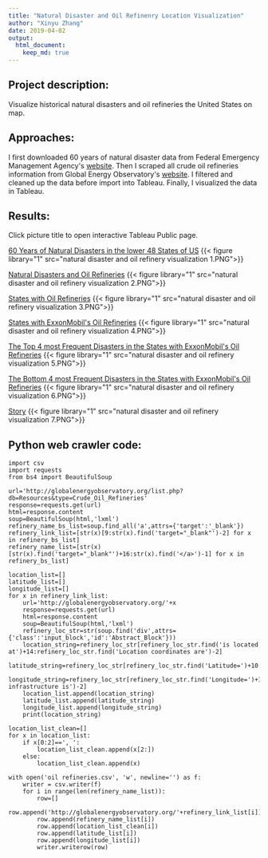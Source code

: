 ```yaml
---
title: "Natural Disaster and Oil Refinenry Location Visualization"
author: "Xinyu Zhang"
date: 2019-04-02
output:
  html_document:
    keep_md: true
---
```




## Project description:

Visualize historical natural disasters and oil refineries the United States on map.

## Approaches:

I first downloaded 60 years of natural disaster data from Federal Emergency Management Agency's [website](https://www.google.com/search?q=fema&oq=fema&aqs=chrome..69i57j69i60l4j35i39.1254j0j7&sourceid=chrome&ie=UTF-8). Then I scraped all crude oil refineries information from Global Energy Observatory's [website](http://globalenergyobservatory.org/list.php?db=Resources&type=Crude_Oil_Refineries). I filtered and cleaned up the data before import into Tableau. Finally, I visualized the data in Tableau.

## Results:

Click picture title to open interactive Tableau Public page.

[60 Years of Natural Disasters in the lower 48 States of US](https://public.tableau.com/views/NaturalDisasterandOilRefinerieLocation/NaturalDisasters?:embed=y&:display_count=yes&publish=yes)
{{< figure library="1" src="natural disaster and oil refinery visualization 1.PNG">}}

[Natural Disasters and Oil Refineries](https://public.tableau.com/views/NaturalDisasterandOilRefinerieLocation/OilRefineriesandNaturalDisasters?:embed=y&:display_count=yes&publish=yes)
{{< figure library="1" src="natural disaster and oil refinery visualization 2.PNG">}}

[States with Oil Refineries](https://public.tableau.com/views/NaturalDisasterandOilRefinerieLocation/OilRefinery-States?:embed=y&:display_count=yes&publish=yes)
{{< figure library="1" src="natural disaster and oil refinery visualization 3.PNG">}}

[States with ExxonMobil's Oil Refineries](https://public.tableau.com/views/NaturalDisasterandOilRefinerieLocation/ExxonMobilRefinery-States?:embed=y&:display_count=yes&publish=yes)
{{< figure library="1" src="natural disaster and oil refinery visualization 4.PNG">}}

[The Top 4 most Frequent Disasters in the States with ExxonMobil's Oil Refineries](https://public.tableau.com/views/NaturalDisasterandOilRefinerieLocation/DisastermostMultiMaps?:embed=y&:display_count=yes&publish=yes)
{{< figure library="1" src="natural disaster and oil refinery visualization 5.PNG">}}

[The Bottom 4 most Frequent Disasters in the States with ExxonMobil's Oil Refineries](https://public.tableau.com/views/NaturalDisasterandOilRefinerieLocation/DisasterleastMultiMaps?:embed=y&:display_count=yes&publish=yes)
{{< figure library="1" src="natural disaster and oil refinery visualization 6.PNG">}}

[Story](https://public.tableau.com/views/NaturalDisasterandOilRefinerieLocation/Story?:embed=y&:display_count=yes&publish=yes)
{{< figure library="1" src="natural disaster and oil refinery visualization 7.PNG">}}

## Python web crawler code:


```rcpp
import csv
import requests
from bs4 import BeautifulSoup

url='http://globalenergyobservatory.org/list.php?db=Resources&type=Crude_Oil_Refineries'
response=requests.get(url)
html=response.content
soup=BeautifulSoup(html,'lxml')
refinery_name_bs_list=soup.find_all('a',attrs={'target':'_blank'})
refinery_link_list=[str(x)[9:str(x).find('target="_blank"')-2] for x in refinery_bs_list]
refinery_name_list=[str(x)[str(x).find('target="_blank"')+16:str(x).find('</a>')-1] for x in refinery_bs_list]

location_list=[]
latitude_list=[]
longitude_list=[]
for x in refinery_link_list:
    url='http://globalenergyobservatory.org/'+x
    response=requests.get(url)
    html=response.content
    soup=BeautifulSoup(html,'lxml')
    refinery_loc_str=str(soup.find('div',attrs={'class':'input_block','id':'Abstract_Block'}))
    location_string=refinery_loc_str[refinery_loc_str.find('is located at')+14:refinery_loc_str.find('Location coordinates are')-2]
    latitude_string=refinery_loc_str[refinery_loc_str.find('Latitude=')+10:refinery_loc_str.find('Longitude=')-2]
    longitude_string=refinery_loc_str[refinery_loc_str.find('Longitude=')+11:refinery_loc_str.find('This infrastructure is')-2]
    location_list.append(location_string)
    latitude_list.append(latitude_string)
    longitude_list.append(longitude_string)
    print(location_string)

location_list_clean=[]
for x in location_list:
    if x[0:2]==', ':
        location_list_clean.append(x[2:])
    else:
        location_list_clean.append(x)

with open('oil refineries.csv', 'w', newline='') as f:
    writer = csv.writer(f)
    for i in range(len(refinery_name_list)):
        row=[]
        row.append('http://globalenergyobservatory.org/'+refinery_link_list[i])
        row.append(refinery_name_list[i])
        row.append(location_list_clean[i])
        row.append(latitude_list[i])
        row.append(longitude_list[i])
        writer.writerow(row)
```


